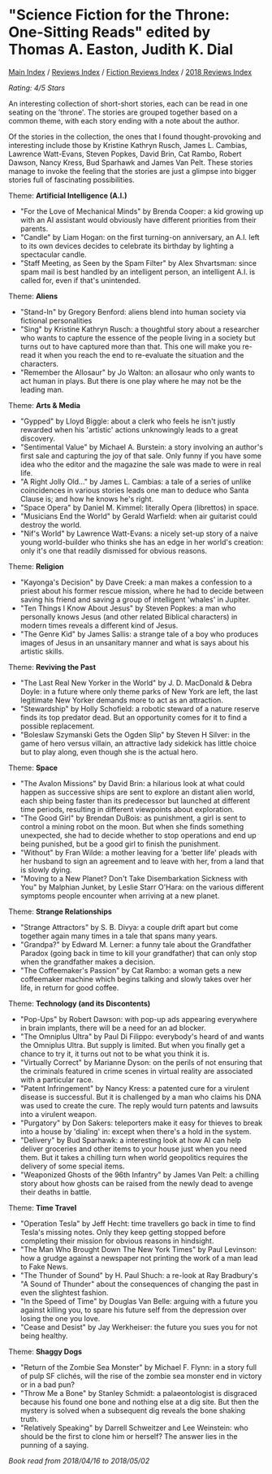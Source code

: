 # "Science Fiction for the Throne: One-Sitting Reads" edited by Thomas A. Easton, Judith K. Dial

[Main Index](../../../README.md) / [Reviews Index](../../README.md) / [Fiction Reviews Index](../README.md) / [2018 Reviews Index](README.md)

*Rating: 4/5 Stars*

An interesting collection of short-short stories, each can be read in one seating on the 'throne'. The stories are grouped together based on a common theme, with each story ending with a note about the author.

Of the stories in the collection, the ones that I found thought-provoking and interesting include those by Kristine Kathryn Rusch, James L. Cambias, Lawrence Watt-Evans, Steven Popkes, David Brin, Cat Rambo, Robert Dawson, Nancy Kress, Bud Sparhawk and James Van Pelt. These stories manage to invoke the feeling that the stories are just a glimpse into bigger stories full of fascinating possibilities.

Theme: **Artificial Intelligence (A.I.)**

- "For the Love of Mechanical Minds" by Brenda Cooper: a kid growing up with an AI assistant would obviously have different priorities from their parents.
- "Candle" by Liam Hogan: on the first turning-on anniversary, an A.I. left to its own devices decides to celebrate its birthday by lighting a spectacular candle.
- "Staff Meeting, as Seen by the Spam Filter" by Alex Shvartsman: since spam mail is best handled by an intelligent person, an intelligent A.I. is called for, even if that's unintended.

Theme: **Aliens**

- "Stand-In" by Gregory Benford: aliens blend into human society via fictional personalities
- "Sing" by Kristine Kathryn Rusch: a thoughtful story about a researcher who wants to capture the essence of the people living in a society but turns out to have captured more than that. This one will make you re-read it when you reach the end to re-evaluate the situation and the characters.
- "Remember the Allosaur" by Jo Walton: an allosaur who only wants to act human in plays. But there is one play where he may not be the leading man.

Theme: **Arts & Media**

- "Gypped" by Lloyd Biggle: about a clerk who feels he isn't justly rewarded when his 'artistic' actions unknowingly leads to a great discovery.
- "Sentimental Value" by Michael A. Burstein: a story involving an author's first sale and capturing the joy of that sale. Only funny if you have some idea who the editor and the magazine the sale was made to were in real life.
- "A Right Jolly Old..." by James L. Cambias: a tale of a series of unlike coincidences in various stories leads one man to deduce who Santa Clause is; and how he knows he's right.
- "Space Opera" by Daniel M. Kimmel: literally Opera (librettos) in space.
- "Musicians End the World" by Gerald Warfield: when air guitarist could destroy the world.
- "Nif's World" by Lawrence Watt-Evans: a nicely set-up story of a naive young world-builder who thinks she has an edge in her world's creation: only it's one that readily dismissed for obvious reasons.

Theme: **Religion**

- "Kayonga's Decision" by Dave Creek: a man makes a confession to a priest about his former rescue mission, where he had to decide between saving his friend and saving a group of intelligent 'whales' in Jupiter.
- "Ten Things I Know About Jesus" by Steven Popkes: a man who personally knows Jesus (and other related Biblical characters) in modern times reveals a different kind of Jesus.
- "The Genre Kid" by James Sallis: a strange tale of a boy who produces images of Jesus in an unsanitary manner and what is says about his artistic skills.

Theme: **Reviving the Past**

- "The Last Real New Yorker in the World" by J. D. MacDonald & Debra Doyle: in a future where only theme parks of New York are left, the last legitimate New Yorker demands more to act as an attraction.
- "Stewardship" by Holly Schofield: a robotic steward of a nature reserve finds its top predator dead. But an opportunity comes for it to find a possible replacement.
- "Boleslaw Szymanski Gets the Ogden Slip" by Steven H Silver: in the game of hero versus villain, an attractive lady sidekick has little choice but to play along, even though she is the actual hero.

Theme: **Space**

- "The Avalon Missions" by David Brin: a hilarious look at what could happen as successive ships are sent to explore an distant alien world, each ship being faster than its predecessor but launched at different time periods, resulting in different viewpoints about exploration.
- "The Good Girl" by Brendan DuBois: as punishment, a girl is sent to control a mining robot on the moon. But when she finds something unexpected, she had to decide whether to stop operations and end up being punished, but be a good girl to finish the punishment.
- "Without" by Fran Wilde: a mother leaving for a 'better life' pleads with her husband to sign an agreement and to leave with her, from a land that is slowly dying.
- "Moving to a New Planet? Don't Take Disembarkation Sickness with You" by Malphian Junket, by Leslie Starr O'Hara: on the various different symptoms people encounter when arriving at a new planet.

Theme: **Strange Relationships**

- "Strange Attractors" by S. B. Divya: a couple drift apart but come together again many times in a tale that spans many years.
- "Grandpa?" by Edward M. Lerner: a funny tale about the Grandfather Paradox (going back in time to kill your grandfather) that can only stop when the grandfather makes a decision.
- "The Coffeemaker's Passion" by Cat Rambo: a woman gets a new coffeemaker machine which begins talking and slowly takes over her life, in return for good coffee.

Theme: **Technology (and its Discontents)**

- "Pop-Ups" by Robert Dawson: with pop-up ads appearing everywhere in brain implants, there will be a need for an ad blocker.
- "The Omniplus Ultra" by Paul Di Filippo: everybody's heard of and wants the Omniplus Ultra. But supply is limited. But when you finally get a chance to try it, it turns out not to be what you think it is.
- "Virtually Correct" by Marianne Dyson: on the perils of not ensuring that the criminals featured in crime scenes in virtual reality are associated with a particular race.
- "Patent Infringement" by Nancy Kress: a patented cure for a virulent disease is successful. But it is challenged by a man who claims his DNA was used to create the cure. The reply would turn patents and lawsuits into a virulent weapon.
- "Purgatory" by Don Sakers: teleporters make it easy for thieves to break into a house by 'dialing' in: except when there's a hold in the system.
- "Delivery" by Bud Sparhawk: a interesting look at how AI can help deliver groceries and other items to your house just when you need them. But it takes a chilling turn when world geopolitics requires the delivery of some special items.
- "Weaponized Ghosts of the 96th Infantry" by James Van Pelt: a chilling story about how ghosts can be raised from the newly dead to avenge their deaths in battle.

Theme: **Time Travel**

- "Operation Tesla" by Jeff Hecht: time travellers go back in time to find Tesla's missing notes. Only they keep getting stopped before completing their mission for obvious reasons in hindsight.
- "The Man Who Brought Down The New York Times" by Paul Levinson: how a grudge against a newspaper not printing the work of a man lead to Fake News.
- "The Thunder of Sound" by H. Paul Shuch: a re-look at Ray Bradbury's "A Sound of Thunder" about the consequences of changing the past in even the slightest fashion.
- "In the Speed of Time" by Douglas Van Belle: arguing with a future you against killing you, to spare his future self from the depression over losing the one you love.
- "Cease and Desist" by Jay Werkheiser: the future you sues you for not being healthy.

Theme: **Shaggy Dogs**

- "Return of the Zombie Sea Monster" by Michael F. Flynn: in a story full of pulp SF clichés, will the rise of the zombie sea monster end in victory or in a bad pun?
- "Throw Me a Bone" by Stanley Schmidt: a palaeontologist is disgraced because his found one bone and nothing else at a dig site. But then the mystery is solved when a subsequent dig reveals the bone shaking truth.
- "Relatively Speaking" by Darrell Schweitzer and Lee Weinstein: who should be the first to clone him or herself? The answer lies in the punning of a saying.

*Book read from 2018/04/16 to 2018/05/02*
